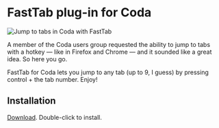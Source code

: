 # FastTab plug-in for Coda

![Jump to tabs in Coda with FastTab][img]

A member of the Coda users group requested the ability to jump to tabs with a hotkey — like in Firefox and Chrome — and it sounded like a great idea. So here you go.

FastTab for Coda lets you jump to any tab (up to 9, I guess) by pressing control + the tab number. Enjoy!

## Installation

[Download][download]. Double-click to install.

 [download]: http://justinhileman.info/fasttab-for-coda/
 [img]:      http://justinhileman.info/fasttab-for-coda/jump-to-tabs-in-coda-with-fasttab.png